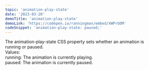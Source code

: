 ```yaml
---
topic: 'animation-play-state'
date: '2023-03-20'
demoTitle: 'animation-play-state'
demoLink: 'https://codepen.io/ranningman/embed/XWPrGOM'
codeSnippet: 'animation-play-state: paused;'
---
```

The animation-play-state CSS property sets whether an animation is running or paused.  
Values:  
running: The animation is currently playing.  
paused: The animation is currently paused.